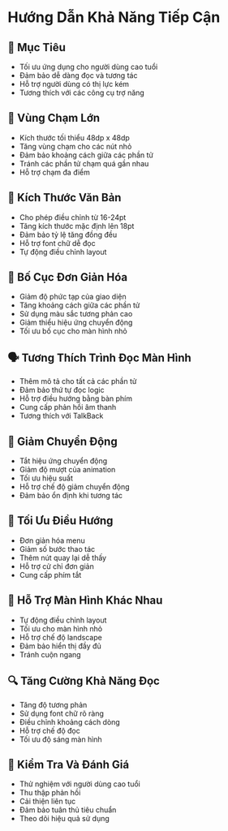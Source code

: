 # Hướng Dẫn Khả Năng Tiếp Cận

## 🎯 Mục Tiêu
- Tối ưu ứng dụng cho người dùng cao tuổi
- Đảm bảo dễ dàng đọc và tương tác
- Hỗ trợ người dùng có thị lực kém
- Tương thích với các công cụ trợ năng

## 📱 Vùng Chạm Lớn
- Kích thước tối thiểu 48dp x 48dp
- Tăng vùng chạm cho các nút nhỏ
- Đảm bảo khoảng cách giữa các phần tử
- Tránh các phần tử chạm quá gần nhau
- Hỗ trợ chạm đa điểm

## 📖 Kích Thước Văn Bản
- Cho phép điều chỉnh từ 16-24pt
- Tăng kích thước mặc định lên 18pt
- Đảm bảo tỷ lệ tăng đồng đều
- Hỗ trợ font chữ dễ đọc
- Tự động điều chỉnh layout

## 🎨 Bố Cục Đơn Giản Hóa
- Giảm độ phức tạp của giao diện
- Tăng khoảng cách giữa các phần tử
- Sử dụng màu sắc tương phản cao
- Giảm thiểu hiệu ứng chuyển động
- Tối ưu bố cục cho màn hình nhỏ

## 🗣️ Tương Thích Trình Đọc Màn Hình
- Thêm mô tả cho tất cả các phần tử
- Đảm bảo thứ tự đọc logic
- Hỗ trợ điều hướng bằng bàn phím
- Cung cấp phản hồi âm thanh
- Tương thích với TalkBack

## 🔄 Giảm Chuyển Động
- Tắt hiệu ứng chuyển động
- Giảm độ mượt của animation
- Tối ưu hiệu suất
- Hỗ trợ chế độ giảm chuyển động
- Đảm bảo ổn định khi tương tác

## 🎯 Tối Ưu Điều Hướng
- Đơn giản hóa menu
- Giảm số bước thao tác
- Thêm nút quay lại dễ thấy
- Hỗ trợ cử chỉ đơn giản
- Cung cấp phím tắt

## 📱 Hỗ Trợ Màn Hình Khác Nhau
- Tự động điều chỉnh layout
- Tối ưu cho màn hình nhỏ
- Hỗ trợ chế độ landscape
- Đảm bảo hiển thị đầy đủ
- Tránh cuộn ngang

## 🔍 Tăng Cường Khả Năng Đọc
- Tăng độ tương phản
- Sử dụng font chữ rõ ràng
- Điều chỉnh khoảng cách dòng
- Hỗ trợ chế độ đọc
- Tối ưu độ sáng màn hình

## 🎯 Kiểm Tra Và Đánh Giá
- Thử nghiệm với người dùng cao tuổi
- Thu thập phản hồi
- Cải thiện liên tục
- Đảm bảo tuân thủ tiêu chuẩn
- Theo dõi hiệu quả sử dụng 